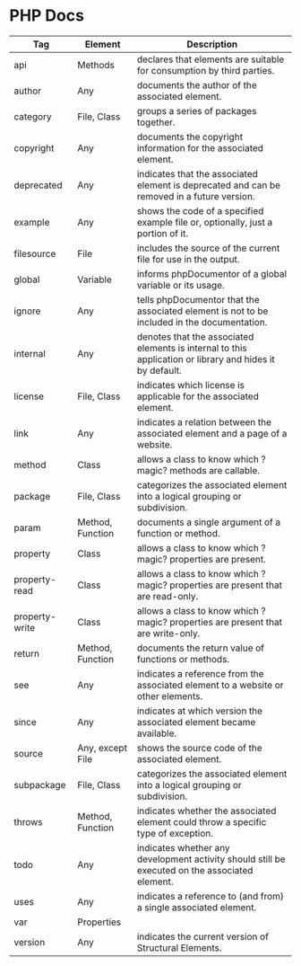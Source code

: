 # PHP Docs

| Tag            | Element          | Description                                                                                              |
| -------------- | ---------------- | -------------------------------------------------------------------------------------------------------- |
| api            | Methods          | declares that elements are suitable for consumption by third parties.                                    |
| author         | Any              | documents the author of the associated element.                                                          |
| category       | File, Class      | groups a series of packages together.                                                                    |
| copyright      | Any              | documents the copyright information for the associated element.                                          |
| deprecated     | Any              | indicates that the associated element is deprecated and can be removed in a future version.              |
| example        | Any              | shows the code of a specified example file or, optionally, just a portion of it.                         |
| filesource     | File             | includes the source of the current file for use in the output.                                           |
| global         | Variable         | informs phpDocumentor of a global variable or its usage.                                                 |
| ignore         | Any              | tells phpDocumentor that the associated element is not to be included in the documentation.              |
| internal       | Any              | denotes that the associated elements is internal to this application or library and hides it by default. |
| license        | File, Class      | indicates which license is applicable for the associated element.                                        |
| link           | Any              | indicates a relation between the associated element and a page of a website.                             |
| method         | Class            | allows a class to know which ?magic? methods are callable.                                               |
| package        | File, Class      | categorizes the associated element into a logical grouping or subdivision.                               |
| param          | Method, Function | documents a single argument of a function or method.                                                     |
| property       | Class            | allows a class to know which ?magic? properties are present.                                             |
| property-read  | Class            | allows a class to know which ?magic? properties are present that are read-only.                          |
| property-write | Class            | allows a class to know which ?magic? properties are present that are write-only.                         |
| return         | Method, Function | documents the return value of functions or methods.                                                      |
| see            | Any              | indicates a reference from the associated element to a website or other elements.                        |
| since          | Any              | indicates at which version the associated element became available.                                      |
| source         | Any, except File | shows the source code of the associated element.                                                         |
| subpackage     | File, Class      | categorizes the associated element into a logical grouping or subdivision.                               |
| throws         | Method, Function | indicates whether the associated element could throw a specific type of exception.                       |
| todo           | Any              | indicates whether any development activity should still be executed on the associated element.           |
| uses           | Any              | indicates a reference to (and from) a single associated element.                                         |
| var            | Properties       |
| version        | Any              | indicates the current version of Structural Elements.                                                    |
